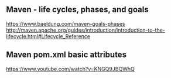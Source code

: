 
## Maven - life cycles, phases, and goals 
https://www.baeldung.com/maven-goals-phases
http://maven.apache.org/guides/introduction/introduction-to-the-lifecycle.html#Lifecycle_Reference

## Maven pom.xml basic attributes
https://www.youtube.com/watch?v=KNGQ9JBQWhQ
